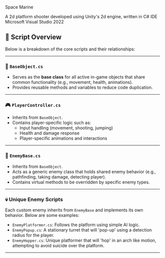 Space Marine

A 2d platform shooter developed using Unity's 2d engine, written in C# IDE Microsoft Visual Studio 2022

## 🧠 Script Overview

Below is a breakdown of the core scripts and their relationships:

---

### 🧱 `BaseObject.cs`
- Serves as the **base class** for all active in-game objects that share common functionality (e.g., movement, health, animations).
- Provides reusable methods and variables to reduce code duplication.

---

### 🎮 `PlayerController.cs`
- Inherits from `BaseObject`.
- Contains player-specific logic such as:
  - Input handling (movement, shooting, jumping)
  - Health and damage response
  - Player-specific animations and interactions

---

### 👾 `EnemyBase.cs`
- Inherits from `BaseObject`.
- Acts as a generic enemy class that holds shared enemy behavior (e.g., pathfinding, taking damage, detecting player).
- Contains virtual methods to be overridden by specific enemy types.

---

### 💀 Unique Enemy Scripts
Each custom enemy inherits from `EnemyBase` and implements its own behavior. Below are some examples:

- `EnemyPlatformer.cs`: Follows the platform using simple AI logic.
- `EnemyPopup.cs`: A stationary turret that will 'pop-up' using a detection radius for the player.
- `EnemyHopper.cs`: Unique platformer that will 'hop' in an arch like motion, attempting to avoid suicide over the platform.

---
